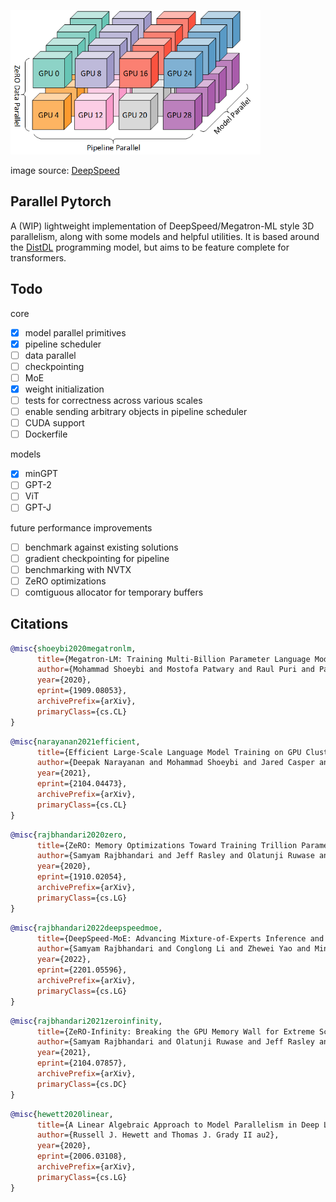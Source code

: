 <img src="./3d.png" width="400px"></img>

image source:
<a href="https://www.microsoft.com/en-us/research/blog/deepspeed-extreme-scale-model-training-for-everyone/">DeepSpeed</a>

## Parallel Pytorch

A (WIP) lightweight implementation of DeepSpeed/Megatron-ML style 3D parallelism,
along with some models and helpful utilities.
It is based around the [DistDL](https://github.com/distdl/distdl) programming model,
but aims to be feature complete for transformers.

## Todo

core
- [X] model parallel primitives
- [X] pipeline scheduler
- [ ] data parallel
- [ ] checkpointing
- [ ] MoE
- [X] weight initialization
- [ ] tests for correctness across various scales
- [ ] enable sending arbitrary objects in pipeline scheduler
- [ ] CUDA support
- [ ] Dockerfile

models
- [X] minGPT
- [ ] GPT-2
- [ ] ViT
- [ ] GPT-J

future performance improvements
- [ ] benchmark against existing solutions
- [ ] gradient checkpointing for pipeline
- [ ] benchmarking with NVTX
- [ ] ZeRO optimizations
- [ ] comtiguous allocator for temporary buffers

## Citations

```bibtex
@misc{shoeybi2020megatronlm,
      title={Megatron-LM: Training Multi-Billion Parameter Language Models Using Model Parallelism}, 
      author={Mohammad Shoeybi and Mostofa Patwary and Raul Puri and Patrick LeGresley and Jared Casper and Bryan Catanzaro},
      year={2020},
      eprint={1909.08053},
      archivePrefix={arXiv},
      primaryClass={cs.CL}
}
```

```bibtex
@misc{narayanan2021efficient,
      title={Efficient Large-Scale Language Model Training on GPU Clusters Using Megatron-LM}, 
      author={Deepak Narayanan and Mohammad Shoeybi and Jared Casper and Patrick LeGresley and Mostofa Patwary and Vijay Anand Korthikanti and Dmitri Vainbrand and Prethvi Kashinkunti and Julie Bernauer and Bryan Catanzaro and Amar Phanishayee and Matei Zaharia},
      year={2021},
      eprint={2104.04473},
      archivePrefix={arXiv},
      primaryClass={cs.CL}
}
```

```bibtex
@misc{rajbhandari2020zero,
      title={ZeRO: Memory Optimizations Toward Training Trillion Parameter Models}, 
      author={Samyam Rajbhandari and Jeff Rasley and Olatunji Ruwase and Yuxiong He},
      year={2020},
      eprint={1910.02054},
      archivePrefix={arXiv},
      primaryClass={cs.LG}
}
```

```bibtex
@misc{rajbhandari2022deepspeedmoe,
      title={DeepSpeed-MoE: Advancing Mixture-of-Experts Inference and Training to Power Next-Generation AI Scale}, 
      author={Samyam Rajbhandari and Conglong Li and Zhewei Yao and Minjia Zhang and Reza Yazdani Aminabadi and Ammar Ahmad Awan and Jeff Rasley and Yuxiong He},
      year={2022},
      eprint={2201.05596},
      archivePrefix={arXiv},
      primaryClass={cs.LG}
}
```

```bibtex
@misc{rajbhandari2021zeroinfinity,
      title={ZeRO-Infinity: Breaking the GPU Memory Wall for Extreme Scale Deep Learning}, 
      author={Samyam Rajbhandari and Olatunji Ruwase and Jeff Rasley and Shaden Smith and Yuxiong He},
      year={2021},
      eprint={2104.07857},
      archivePrefix={arXiv},
      primaryClass={cs.DC}
}
```

```bibtex
@misc{hewett2020linear,
      title={A Linear Algebraic Approach to Model Parallelism in Deep Learning}, 
      author={Russell J. Hewett and Thomas J. Grady II au2},
      year={2020},
      eprint={2006.03108},
      archivePrefix={arXiv},
      primaryClass={cs.LG}
}
```
